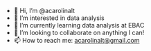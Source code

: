 - 👋 Hi, I’m @acarolinalt
- 👀 I’m interested in data analysis
- 🌱 I’m currently learning data analysis at EBAC
- 💞️ I’m looking to collaborate on anything I can!
- 📫 How to reach me: acarolinalt@gmail.com

<!---
acarolinalt/acarolinalt is a ✨ special ✨ repository because its `README.md` (this file) appears on your GitHub profile.
You can click the Preview link to take a look at your changes.
--->
